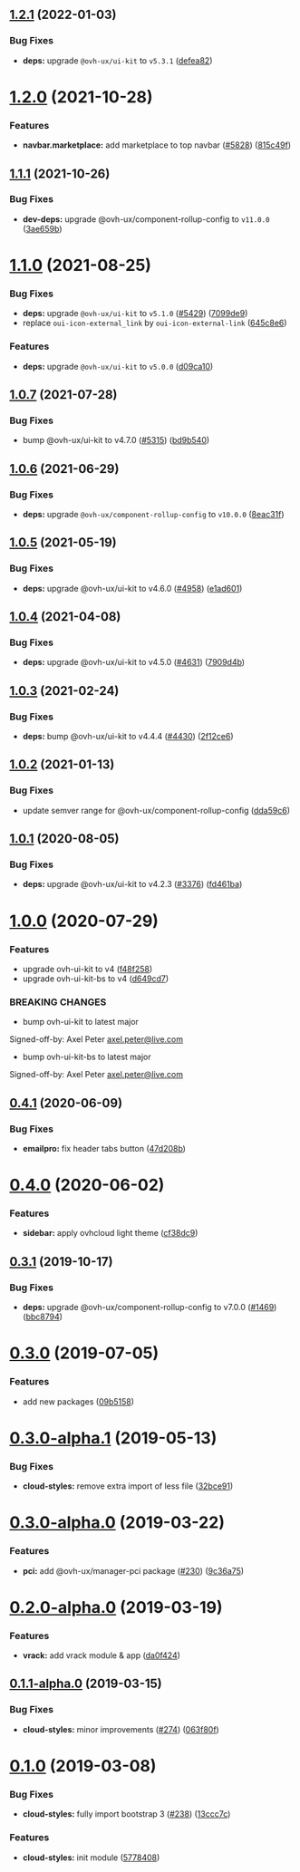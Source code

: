 ## [1.2.1](https://github.com/ovh/manager/compare/@ovh-ux/manager-cloud-styles@1.2.0...@ovh-ux/manager-cloud-styles@1.2.1) (2022-01-03)


### Bug Fixes

* **deps:** upgrade `@ovh-ux/ui-kit` to `v5.3.1` ([defea82](https://github.com/ovh/manager/commit/defea8213431605013ebc69646267fe568adaccb))



# [1.2.0](https://github.com/ovh/manager/compare/@ovh-ux/manager-cloud-styles@1.1.1...@ovh-ux/manager-cloud-styles@1.2.0) (2021-10-28)


### Features

* **navbar.marketplace:** add marketplace to top navbar ([#5828](https://github.com/ovh/manager/issues/5828)) ([815c49f](https://github.com/ovh/manager/commit/815c49f4f3cf7a598aee79d99798033ac5952bba))



## [1.1.1](https://github.com/ovh/manager/compare/@ovh-ux/manager-cloud-styles@1.1.0...@ovh-ux/manager-cloud-styles@1.1.1) (2021-10-26)


### Bug Fixes

* **dev-deps:** upgrade @ovh-ux/component-rollup-config to `v11.0.0` ([3ae659b](https://github.com/ovh/manager/commit/3ae659bea59244fd5660375b9dac52055cc374b0))



# [1.1.0](https://github.com/ovh/manager/compare/@ovh-ux/manager-cloud-styles@1.0.7...@ovh-ux/manager-cloud-styles@1.1.0) (2021-08-25)


### Bug Fixes

* **deps:** upgrade `@ovh-ux/ui-kit` to `v5.1.0` ([#5429](https://github.com/ovh/manager/issues/5429)) ([7099de9](https://github.com/ovh/manager/commit/7099de97320cdbdac5652b2c7ed70327251ed749))
* replace `oui-icon-external_link` by `oui-icon-external-link` ([645c8e6](https://github.com/ovh/manager/commit/645c8e675bad92c5928664a8aac2db36626fa397))


### Features

* **deps:** upgrade `@ovh-ux/ui-kit` to `v5.0.0` ([d09ca10](https://github.com/ovh/manager/commit/d09ca10f4b7ca629e0b2f1fcb59278ea7f309a9e))



## [1.0.7](https://github.com/ovh/manager/compare/@ovh-ux/manager-cloud-styles@1.0.6...@ovh-ux/manager-cloud-styles@1.0.7) (2021-07-28)


### Bug Fixes

* bump @ovh-ux/ui-kit to v4.7.0 ([#5315](https://github.com/ovh/manager/issues/5315)) ([bd9b540](https://github.com/ovh/manager/commit/bd9b54015511a001a93866e43c48244fb81af907))



## [1.0.6](https://github.com/ovh/manager/compare/@ovh-ux/manager-cloud-styles@1.0.5...@ovh-ux/manager-cloud-styles@1.0.6) (2021-06-29)


### Bug Fixes

* **deps:** upgrade `@ovh-ux/component-rollup-config` to `v10.0.0` ([8eac31f](https://github.com/ovh/manager/commit/8eac31f81e46d1570c131cf55788d6435842ab6d))



## [1.0.5](https://github.com/ovh/manager/compare/@ovh-ux/manager-cloud-styles@1.0.4...@ovh-ux/manager-cloud-styles@1.0.5) (2021-05-19)


### Bug Fixes

* **deps:** upgrade @ovh-ux/ui-kit to v4.6.0 ([#4958](https://github.com/ovh/manager/issues/4958)) ([e1ad601](https://github.com/ovh/manager/commit/e1ad60151c7b5112138b23224282a64fce226def))



## [1.0.4](https://github.com/ovh/manager/compare/@ovh-ux/manager-cloud-styles@1.0.3...@ovh-ux/manager-cloud-styles@1.0.4) (2021-04-08)


### Bug Fixes

* **deps:** upgrade @ovh-ux/ui-kit to v4.5.0 ([#4631](https://github.com/ovh/manager/issues/4631)) ([7909d4b](https://github.com/ovh/manager/commit/7909d4b5b8001de15204fd632fd08b6814c4a786))



## [1.0.3](https://github.com/ovh/manager/compare/@ovh-ux/manager-cloud-styles@1.0.2...@ovh-ux/manager-cloud-styles@1.0.3) (2021-02-24)


### Bug Fixes

* **deps:** bump @ovh-ux/ui-kit to v4.4.4 ([#4430](https://github.com/ovh/manager/issues/4430)) ([2f12ce6](https://github.com/ovh/manager/commit/2f12ce6b724fe90a98ce8b7cd02ace6803527306))



## [1.0.2](https://github.com/ovh/manager/compare/@ovh-ux/manager-cloud-styles@1.0.1...@ovh-ux/manager-cloud-styles@1.0.2) (2021-01-13)


### Bug Fixes

* update semver range for @ovh-ux/component-rollup-config ([dda59c6](https://github.com/ovh/manager/commit/dda59c6b71cb4ad9ab98f06a0bf995a7eb45a1d9))



## [1.0.1](https://github.com/ovh/manager/compare/@ovh-ux/manager-cloud-styles@1.0.0...@ovh-ux/manager-cloud-styles@1.0.1) (2020-08-05)


### Bug Fixes

* **deps:** upgrade @ovh-ux/ui-kit to v4.2.3 ([#3376](https://github.com/ovh/manager/issues/3376)) ([fd461ba](https://github.com/ovh/manager/commit/fd461ba26ce7d77328c6951594e3c49ffee51b19))



# [1.0.0](https://github.com/ovh/manager/compare/@ovh-ux/manager-cloud-styles@0.4.1...@ovh-ux/manager-cloud-styles@1.0.0) (2020-07-29)


### Features

* upgrade ovh-ui-kit to v4 ([f48f258](https://github.com/ovh/manager/commit/f48f2587c367b06939c452428c5783c2fb1c1b8d))
* upgrade ovh-ui-kit-bs to v4 ([d649cd7](https://github.com/ovh/manager/commit/d649cd7d566ac39d172b2e36625fde83bd99c9f5))


### BREAKING CHANGES

* bump ovh-ui-kit to latest major

Signed-off-by: Axel Peter <axel.peter@live.com>
* bump ovh-ui-kit-bs to latest major

Signed-off-by: Axel Peter <axel.peter@live.com>



## [0.4.1](https://github.com/ovh/manager/compare/@ovh-ux/manager-cloud-styles@0.4.0...@ovh-ux/manager-cloud-styles@0.4.1) (2020-06-09)


### Bug Fixes

* **emailpro:** fix header tabs button ([47d208b](https://github.com/ovh/manager/commit/47d208b44dcad2fedab44b6771d4da79a80dbfc9))



# [0.4.0](https://github.com/ovh/manager/compare/@ovh-ux/manager-cloud-styles@0.3.1...@ovh-ux/manager-cloud-styles@0.4.0) (2020-06-02)


### Features

* **sidebar:** apply ovhcloud light theme ([cf38dc9](https://github.com/ovh/manager/commit/cf38dc9e5a788062f22fdbc1432aa36f0edbb29a))



## [0.3.1](https://github.com/ovh-ux/manager/compare/@ovh-ux/manager-cloud-styles@0.3.0...@ovh-ux/manager-cloud-styles@0.3.1) (2019-10-17)


### Bug Fixes

* **deps:** upgrade @ovh-ux/component-rollup-config to v7.0.0 ([#1469](https://github.com/ovh-ux/manager/issues/1469)) ([bbc8794](https://github.com/ovh-ux/manager/commit/bbc8794))



# [0.3.0](https://github.com/ovh-ux/manager/compare/@ovh-ux/manager-cloud-styles@0.3.0-alpha.1...@ovh-ux/manager-cloud-styles@0.3.0) (2019-07-05)


### Features

* add new packages ([09b5158](https://github.com/ovh-ux/manager/commit/09b5158))



# [0.3.0-alpha.1](https://github.com/ovh-ux/manager/compare/@ovh-ux/manager-cloud-styles@0.3.0-alpha.0...@ovh-ux/manager-cloud-styles@0.3.0-alpha.1) (2019-05-13)


### Bug Fixes

* **cloud-styles:** remove extra import of less file ([32bce91](https://github.com/ovh-ux/manager/commit/32bce91))



# [0.3.0-alpha.0](https://github.com/ovh-ux/manager/compare/@ovh-ux/manager-cloud-styles@0.2.0-alpha.0...@ovh-ux/manager-cloud-styles@0.3.0-alpha.0) (2019-03-22)


### Features

* **pci:** add @ovh-ux/manager-pci package ([#230](https://github.com/ovh-ux/manager/issues/230)) ([9c36a75](https://github.com/ovh-ux/manager/commit/9c36a75))



# [0.2.0-alpha.0](https://github.com/ovh-ux/manager/compare/@ovh-ux/manager-cloud-styles@0.1.1-alpha.0...@ovh-ux/manager-cloud-styles@0.2.0-alpha.0) (2019-03-19)


### Features

* **vrack:** add vrack module & app ([da0f424](https://github.com/ovh-ux/manager/commit/da0f424))



## [0.1.1-alpha.0](https://github.com/ovh-ux/manager/compare/@ovh-ux/manager-cloud-styles@0.1.0...@ovh-ux/manager-cloud-styles@0.1.1-alpha.0) (2019-03-15)


### Bug Fixes

* **cloud-styles:** minor improvements ([#274](https://github.com/ovh-ux/manager/issues/274)) ([063f80f](https://github.com/ovh-ux/manager/commit/063f80f))



# [0.1.0](https://github.com/ovh-ux/manager/compare/@ovh-ux/manager-cloud-styles@0.0.0...@ovh-ux/manager-cloud-styles@0.1.0) (2019-03-08)


### Bug Fixes

* **cloud-styles:** fully import bootstrap 3 ([#238](https://github.com/ovh-ux/manager/issues/238)) ([13ccc7c](https://github.com/ovh-ux/manager/commit/13ccc7c))


### Features

* **cloud-styles:** init module ([5778408](https://github.com/ovh-ux/manager/commit/5778408))



